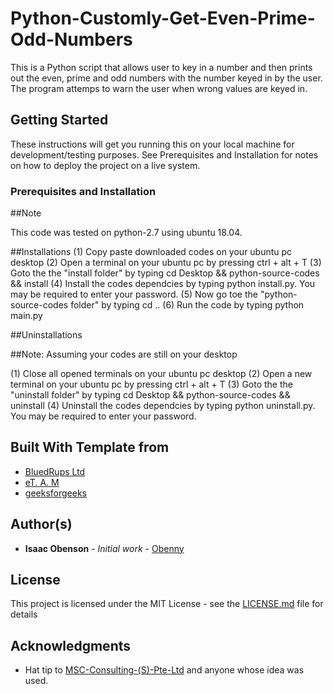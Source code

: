 # Python-Customly-Get-Even-Prime-Odd-Numbers

This is a Python script that allows user to key in a number
and then prints out the even, prime and odd numbers with the
number keyed in by the user. The program attemps to warn the
user when wrong values are keyed in.

## Getting Started

These instructions will get you running this on your local machine for development/testing purposes. 
See Prerequisites and Installation for notes on how to deploy the project on a live system.

### Prerequisites and Installation

##Note

This code was tested on python-2.7 using ubuntu 18.04.

##Installations
(1) Copy paste downloaded codes on your ubuntu pc desktop
(2) Open a terminal on your ubuntu pc by pressing ctrl + alt + T
(3) Goto the the "install folder" by typing cd Desktop && python-source-codes && install
(4) Install the codes dependcies by typing python install.py. You may be required to enter your password.
(5) Now go toe the "python-source-codes folder" by typing cd ..
(6) Run the code by typing python main.py

##Uninstallations

##Note: Assuming your codes are still on your desktop

(1) Close all opened terminals on your ubuntu pc desktop
(2) Open a new terminal on your ubuntu pc by pressing ctrl + alt + T
(3) Goto the the "uninstall folder" by typing cd Desktop && python-source-codes && uninstall
(4) Uninstall the codes dependcies by typing python uninstall.py. You may be required to enter your password.

## Built With Template from

* [BluedRups Ltd](http://www.bluedrupsltd.com/) 
* [eT. A. M](http://www.bluedrupsltd.com/team/isaacobenson/)
* [geeksforgeeks](https://www.geeksforgeeks.org/) 


## Author(s)

* **Isaac Obenson** - *Initial work* - [Obenny](https://github.com/Obenny)

## License

This project is licensed under the MIT License - see the [LICENSE.md](LICENSE.md) file for details

## Acknowledgments

* Hat tip to [MSC-Consulting-(S)-Pte-Ltd](http://www.msc-consulting.com.sg/) and anyone whose idea was used.
